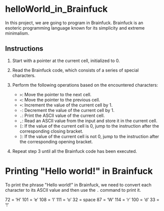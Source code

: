 # helloWorld_in_Brainfuck

In this project, we are going to program in Brainfuck. Brainfuck is an esoteric programming language known for its simplicity and extreme minimalism.

## Instructions

1. Start with a pointer at the current cell, initialized to 0.
2. Read the Brainfuck code, which consists of a series of special characters.
3. Perform the following operations based on the encountered characters:

    - `>`: Move the pointer to the next cell.
    - `<`: Move the pointer to the previous cell.
    - `+`: Increment the value of the current cell by 1.
    - `-`: Decrement the value of the current cell by 1.
    - `.`: Print the ASCII value of the current cell.
    - `,`: Read an ASCII value from the input and store it in the current cell.
    - `[`: If the value of the current cell is 0, jump to the instruction after the corresponding closing bracket.
    - `]`: If the value of the current cell is not 0, jump to the instruction after the corresponding opening bracket.

4. Repeat step 3 until all the Brainfuck code has been executed.

# Printing "Hello world!" in Brainfuck

To print the phrase "Hello world!" in Brainfuck, we need to convert each character to its ASCII value and then use the `.` command to print it.

72 = ‘H’
101 = ‘e’
108 = ‘l’
111 = ‘o’
32 = space
87 = ‘W’
114 = ‘r’
100 = ‘d’
33 = ‘!’

